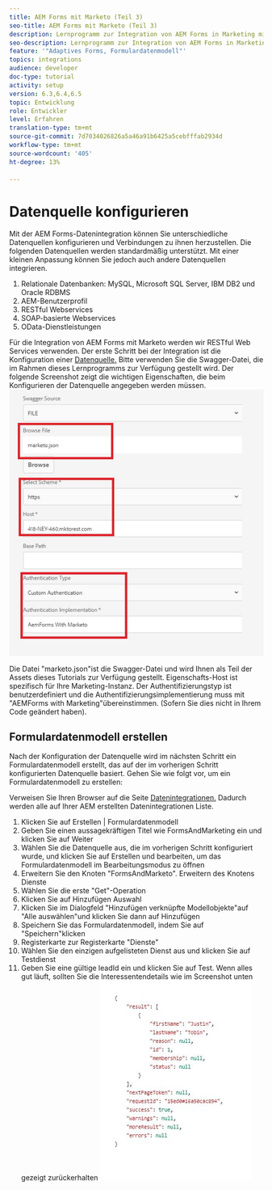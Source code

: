 ```yaml
---
title: AEM Forms mit Marketo (Teil 3)
seo-title: AEM Forms mit Marketo (Teil 3)
description: Lernprogramm zur Integration von AEM Forms in Marketing mit dem AEM Forms-Formulardatenmodell.
seo-description: Lernprogramm zur Integration von AEM Forms in Marketing mit dem AEM Forms-Formulardatenmodell.
feature: '"Adaptives Forms, Formulardatenmodell"'
topics: integrations
audience: developer
doc-type: tutorial
activity: setup
version: 6.3,6.4,6.5
topic: Entwicklung
role: Entwickler
level: Erfahren
translation-type: tm+mt
source-git-commit: 7d7034026826a5a46a91b6425a5cebfffab2934d
workflow-type: tm+mt
source-wordcount: '405'
ht-degree: 13%

---
```



# Datenquelle konfigurieren

Mit der AEM Forms-Datenintegration können Sie unterschiedliche Datenquellen konfigurieren und Verbindungen zu ihnen herzustellen. Die folgenden Datenquellen werden standardmäßig unterstützt. Mit einer kleinen Anpassung können Sie jedoch auch andere Datenquellen integrieren.

1. Relationale Datenbanken: MySQL, Microsoft SQL Server, IBM DB2 und Oracle RDBMS
1. AEM-Benutzerprofil 
1. RESTful Webservices 
1. SOAP-basierte Webservices
1. OData-Dienstleistungen

Für die Integration von AEM Forms mit Marketo werden wir RESTful Web Services verwenden. Der erste Schritt bei der Integration ist die Konfiguration einer [Datenquelle.](https://helpx.adobe.com/experience-manager/6-4/forms/using/configure-data-sources.html#ConfigureRESTfulwebservices) Bitte verwenden Sie die Swagger-Datei, die im Rahmen dieses Lernprogramms zur Verfügung gestellt wird. Der folgende Screenshot zeigt die wichtigen Eigenschaften, die beim Konfigurieren der Datenquelle angegeben werden müssen.
![datasource](assets/datasource.jfif)

Die Datei &quot;marketo.json&quot;ist die Swagger-Datei und wird Ihnen als Teil der Assets dieses Tutorials zur Verfügung gestellt.
Eigenschafts-Host ist spezifisch für Ihre Marketing-Instanz.
Der Authentifizierungstyp ist benutzerdefiniert und die Authentifizierungsimplementierung muss mit &quot;AEMForms with Marketing&quot;übereinstimmen. (Sofern Sie dies nicht in Ihrem Code geändert haben).

## Formulardatenmodell erstellen

Nach der Konfiguration der Datenquelle wird im nächsten Schritt ein Formulardatenmodell erstellt, das auf der im vorherigen Schritt konfigurierten Datenquelle basiert. Gehen Sie wie folgt vor, um ein Formulardatenmodell zu erstellen:

Verweisen Sie Ihren Browser auf die Seite [Datenintegrationen.](http://localhost:4502/aem/forms.html/content/dam/formsanddocuments-fdm) Dadurch werden alle auf Ihrer AEM erstellten Datenintegrationen Liste.

1. Klicken Sie auf Erstellen | Formulardatenmodell
1. Geben Sie einen aussagekräftigen Titel wie FormsAndMarketing ein und klicken Sie auf Weiter
1. Wählen Sie die Datenquelle aus, die im vorherigen Schritt konfiguriert wurde, und klicken Sie auf Erstellen und bearbeiten, um das Formulardatenmodell im Bearbeitungsmodus zu öffnen
1. Erweitern Sie den Knoten &quot;FormsAndMarketo&quot;. Erweitern des Knotens Dienste
1. Wählen Sie die erste &quot;Get&quot;-Operation
1. Klicken Sie auf Hinzufügen Auswahl
1. Klicken Sie im Dialogfeld &quot;Hinzufügen verknüpfte Modellobjekte&quot;auf &quot;Alle auswählen&quot;und klicken Sie dann auf Hinzufügen
1. Speichern Sie das Formulardatenmodell, indem Sie auf &quot;Speichern&quot;klicken
1. Registerkarte zur Registerkarte &quot;Dienste&quot;
1. Wählen Sie den einzigen aufgelisteten Dienst aus und klicken Sie auf Testdienst
1. Geben Sie eine gültige leadId ein und klicken Sie auf Test. Wenn alles gut läuft, sollten Sie die Interessentendetails wie im Screenshot unten gezeigt zurückerhalten
   ![testresults](assets/testresults.jfif)
